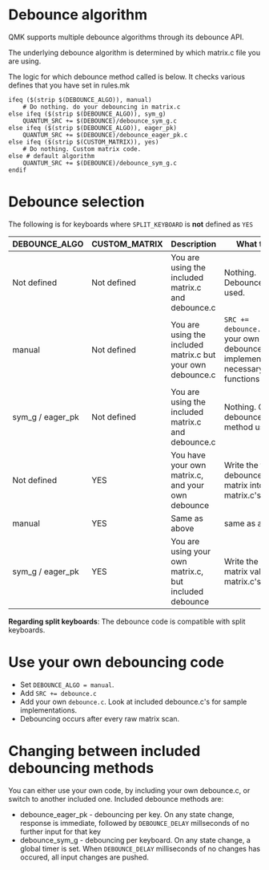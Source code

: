 # Debounce algorithm

QMK supports multiple debounce algorithms through its debounce API.

The underlying debounce algorithm is determined by which matrix.c file you are using.

The logic for which debounce method called is below. It checks various defines that you have set in rules.mk

```
ifeq ($(strip $(DEBOUNCE_ALGO)), manual)
    # Do nothing. do your debouncing in matrix.c
else ifeq ($(strip $(DEBOUNCE_ALGO)), sym_g)
    QUANTUM_SRC += $(DEBOUNCE)/debounce_sym_g.c
else ifeq ($(strip $(DEBOUNCE_ALGO)), eager_pk)
    QUANTUM_SRC += $(DEBOUNCE)/debounce_eager_pk.c
else ifeq ($(strip $(CUSTOM_MATRIX)), yes)
    # Do nothing. Custom matrix code.
else # default algorithm
    QUANTUM_SRC += $(DEBOUNCE)/debounce_sym_g.c
endif
```

# Debounce selection
The following is for keyboards where ```SPLIT_KEYBOARD``` is **not** defined as ```YES```

| DEBOUNCE_ALGO    | CUSTOM_MATRIX | Description                                                 | What to do                    |
| -------------    |  -------------| ---------------------------------------------------         | ----------------------------- |
| Not defined      | Not defined   | You are using the included matrix.c and debounce.c          | Nothing. Debounce_sym_g used. |
| manual           | Not defined   | You are using the included matrix.c but your own debounce.c | ```SRC += debounce.c``` add your own debounce.c and implement necessary functions |
| sym_g / eager_pk | Not defined   | You are using the included matrix.c and debounce.c          | Nothing. Chosen debounce method used. |
| Not defined      | YES           | You have your own matrix.c, and your own debounce           | Write the fully debounced matrix into matrix.c's matrix |
| manual           | YES           | Same as above                                               | same as above                                           |
| sym_g / eager_pk | YES           | You are using your own matrix.c, but included debounce      | Write the raw matrix values into matrix.c's matrix      |

**Regarding split keyboards**: 
The debounce code is compatible with split keyboards.

# Use your own debouncing code
* Set ```DEBOUNCE_ALGO = manual```.
* Add ```SRC += debounce.c```
* Add your own ```debounce.c```. Look at included debounce.c's for sample implementations.
* Debouncing occurs after every raw matrix scan.

# Changing between included debouncing methods
You can either use your own code, by including your own debounce.c, or switch to another included one.
Included debounce methods are:
* debounce_eager_pk - debouncing per key. On any state change, response is immediate, followed by ```DEBOUNCE_DELAY``` millseconds of no further input for that key
* debounce_sym_g - debouncing per keyboard. On any state change, a global timer is set. When ```DEBOUNCE_DELAY``` milliseconds of no changes has occured, all input changes are pushed.


